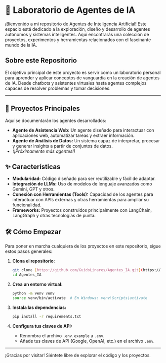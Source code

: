 # 🤖 Laboratorio de Agentes de IA

¡Bienvenido a mi repositorio de Agentes de Inteligencia Artificial! Este espacio está dedicado a la exploración, diseño y desarrollo de agentes autónomos y sistemas inteligentes. Aquí encontrarás una colección de proyectos, experimentos y herramientas relacionados con el fascinante mundo de la IA.

## Sobre este Repositorio

El objetivo principal de este proyecto es servir como un laboratorio personal para aprender y aplicar conceptos de vanguardia en la creación de agentes de IA. Desde chatbots y asistentes virtuales hasta agentes complejos capaces de resolver problemas y tomar decisiones.

---

## 🚀 Proyectos Principales

Aquí se documentarán los agentes desarrollados:

* **Agente de Asistencia Web:** Un agente diseñado para interactuar con aplicaciones web, automatizar tareas y extraer información.
* **Agente de Análisis de Datos:** Un sistema capaz de interpretar, procesar y generar insights a partir de conjuntos de datos.
* _(¡Próximamente más agentes!)_

## ✨ Características

* **Modularidad:** Código diseñado para ser reutilizable y fácil de adaptar.
* **Integración de LLMs:** Uso de modelos de lenguaje avanzados como Gemini, GPT y otros.
* **Conexión con Herramientas (Tools):** Capacidad de los agentes para interactuar con APIs externas y otras herramientas para ampliar su funcionalidad.
* **Frameworks:** Proyectos construidos principalmente con LangChain, LangGraph y otras tecnologías de punta.

## 🛠️ Cómo Empezar

Para poner en marcha cualquiera de los proyectos en este repositorio, sigue estos pasos generales:

1.  **Clona el repositorio:**
    ```bash
    git clone [https://github.com/GuidoLinares/Agentes_IA.git](https://github.com/GuidoLinares/Agentes_IA.git)
    cd Agentes_IA
    ```

2.  **Crea un entorno virtual:**
    ```bash
    python -m venv venv
    source venv/bin/activate  # En Windows: venv\Scripts\activate
    ```

3.  **Instala las dependencias:**
    ```bash
    pip install -r requirements.txt
    ```

4.  **Configura tus claves de API:**
    * Renombra el archivo `.env.example` a `.env`.
    * Añade tus claves de API (Google, OpenAI, etc.) en el archivo `.env`.

---

¡Gracias por visitar! Siéntete libre de explorar el código y los proyectos.
